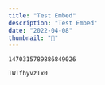 ```yaml
---
title: "Test Embed"
description: "Test Embed"
date: "2022-04-08"
thumbnail: "🤖"
---
```


```twitter
1470315789886849026
```

```youtube
TWTfhyvzTx0
```
